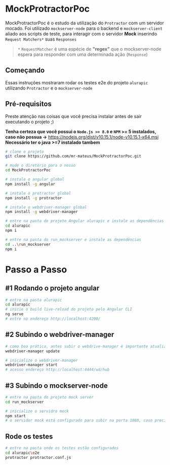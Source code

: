 # MockProtractorPoc

MockProtractorPoc é o estudo da utilização do `Protractor` com um servidor mocado. Foi utilizado `mockserver-node` para o backend e `mockserver-client` aliado aos scripts de teste, para interagir com o servidor **Mock** inserindo ``Request Matchers*`` suas `Responses`
> `*` `RequestMatcher` é uma espécie de **"regex"** que o mockserver-node espera para responder com uma determinada ação (`Response`)

## Começando
Essas instruções mostraram rodar os testes e2e do projeto `alurapic` utilizando `Protractor` e o `mockserver-node`

## Pré-requisitos
Preste atenção nas coisas que você precisa instalar antes de sair executando o projeto ;) 

**Tenha certeza que você possui o `Node.js >= 8.0` e `NPM` >= 5 instalados, caso não possua ->** https://nodejs.org/dist/v10.15.1/node-v10.15.1-x64.msi
**Necessário ter o java >=7 instalado tambem**

```bash
# clone o projeto
git clone https://github.com/mr-mateus/MockProtractorPoc.git

# mude o diretório para o nosso 
cd MockProtractorPoc

# instale o angular global 
npm install -g angular 

# instale o protractor global 
npm install -g protractor 

# instale o webdriver-manager global
npm install -g webdriver-manager 

# entre na pasta do projeto Angular alurapic e instale as dependências
cd alurapic 
npm i

# entre na pasta do run_mockserver e instale as dependências
cd ..\run_mockserver
npm i
```
# Passo a Passo
## #1 Rodando o projeto angular

```bash
# entre na pasta alurapic
cd alurapic 
# inicie o build live-reload do projeto pelo Angular CLI
ng serve
# entre no endereço http://localhost:4200/
```

## #2 Subindo o webdriver-manager 
```bash
# como boa prática, antes subir o webdrive-manager é importante atualizar os drivers dos navegadores
webdriver-manager update

# inicialize o webdriver-manager
webdriver-manager start
# acesso endereço http://localhost:4444/wd/hub
```

## #3 Subindo o mockserver-node
```bash
# entre na pasta do projeto mock server
cd run_mockserver

# inicialize o servidro mock
npm start 
# o servidor mock está configurado para subir na porta 1080, caso precise mudar entre no arquivo `server.js` e mude a porta **`1080`** para a sua porta favorita :)
```

## Rode os testes
```bash
# entre na pasta onde os testes estão configurados
cd alurapic\e2e 
protractor protractor.conf.js
```
>  